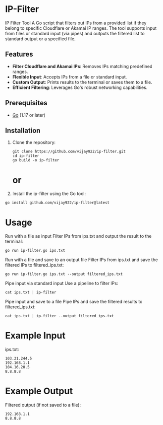 # IP-Filter
IP Filter Tool  A Go script that filters out IPs from a provided list if they belong to specific Cloudflare or Akamai IP ranges. The tool supports input from files or standard input (via pipes) and outputs the filtered list to standard output or a specified file.

## Features

- **Filter Cloudflare and Akamai IPs**: Removes IPs matching predefined ranges.
- **Flexible Input**: Accepts IPs from a file or standard input.
- **Custom Output**: Prints results to the terminal or saves them to a file.
- **Efficient Filtering**: Leverages Go's robust networking capabilities.

## Prerequisites

- [Go](https://go.dev/) (1.17 or later)

## Installation

1. Clone the repository:
   ```
   git clone https://github.com/vijay922/ip-filter.git
   cd ip-filter
   go build -o ip-filter
   ```
   # or
2. Install the ip-filter using the Go tool:
```
go install github.com/vijay922/ip-filter@latest
```

# Usage
Run with a file as input
Filter IPs from ips.txt and output the result to the terminal:

```
go run ip-filter.go ips.txt
```

Run with a file and save to an output file
Filter IPs from ips.txt and save the filtered IPs to filtered_ips.txt:
```
go run ip-filter.go ips.txt --output filtered_ips.txt
```
Pipe input via standard input
Use a pipeline to filter IPs:
```
cat ips.txt | ip-filter
```
Pipe input and save to a file
Pipe IPs and save the filtered results to filtered_ips.txt:
```
cat ips.txt | ip-filter --output filtered_ips.txt
```
# Example Input
ips.txt:
```
103.21.244.5
192.168.1.1
104.16.20.5
8.8.8.8
```
# Example Output
Filtered output (if not saved to a file):
```
192.168.1.1
8.8.8.8
```
